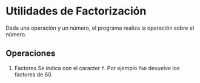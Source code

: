 # Utilidades de Factorización

Dada una operación y un número, el programa realiza la operación sobre el número.

## Operaciones

1. Factores
Se indica con el caracter `f`. Por ejemplo `f60` devuelve los factores de 60.
